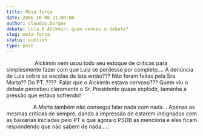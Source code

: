 ```yaml
---
title: Meia força
date: 2006-10-08 21:00:00
author: claudio.borges
debate: Lula X Alckmin: quem venceu o debate?
slug: meia-forca
status: publish 
type: post
---
```


                   Alckimin nem usou todo seu estoque de críticas para simplesmente fazer com que Lula se perdesse por completo.... A denúncia de Lula sobre as escolas de lata então??? Não foram feitas pela Sra. Marta?? Do PT..????  Falar que o Alckimin estava nervoso??? Quem viu o debate percebeu claramente o Sr. Presidente quase explodir, tamanha a pressão que estava sofrendo!


                  A Marta também não consegui falar nada com nada... Apenas as mesmas críticas de sempre, dando a impressão de estarem indignados com as baixarias iniciadas pelo PT e que agora o PSDB as menciona e eles ficam respondendo que não sabem de nada.....


 


